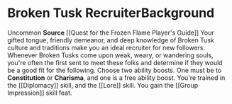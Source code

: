 ﻿---
ability: null
ability_boost: null
feat: null
id: '289'
name: Broken Tusk Recruiter
prerequisite: null
rarity: null
skill: null
source: '[[DATABASE/source/Quest for the Frozen Flame Player''s Guide|Quest for the
  Frozen Flame Player''s Guide]]'
subcategory: null
trait: null
type: null

---
# Broken Tusk Recruiter<span class="item-type">Background</span>

<span class="trait-uncommon item-trait">Uncommon</span>
**Source** [[Quest for the Frozen Flame Player's Guide]]
Your gifted tongue, friendly demeanor, and deep knowledge of Broken Tusk culture and traditions make you an ideal recruiter for new followers. Whenever Broken Tusks come upon weak, weary, or wandering souls, you're often the first sent to meet these folks and determine if they would be a good fit for the following.
Choose two ability boosts. One must be to **Constitution** or **Charisma**, and one is a free ability boost.
You're trained in the [[Diplomacy]] skill, and the [[Lore]] skill. You gain the [[Group Impression]] skill feat.